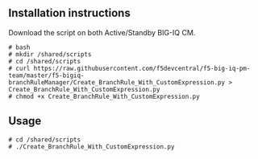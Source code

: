 Installation instructions
-------------------------

Download the script on both Active/Standby BIG-IQ CM.

```
# bash
# mkdir /shared/scripts
# cd /shared/scripts
# curl https://raw.githubusercontent.com/f5devcentral/f5-big-iq-pm-team/master/f5-bigiq-branchRuleManager/Create_BranchRule_With_CustomExpression.py > Create_BranchRule_With_CustomExpression.py
# chmod +x Create_BranchRule_With_CustomExpression.py
```

Usage
-----

```
# cd /shared/scripts
# ./Create_BranchRule_With_CustomExpression.py
```
